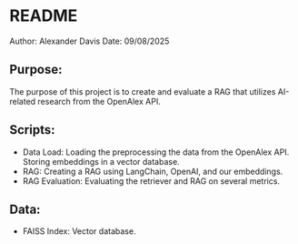 # README
Author: Alexander Davis
Date: 09/08/2025

## Purpose: 
The purpose of this project is to create and evaluate a RAG that utilizes AI-related research from the OpenAlex API.


## Scripts:
  - Data Load: Loading the preprocessing the data from the OpenAlex API. Storing embeddings in a vector database.
  - RAG: Creating a RAG using LangChain, OpenAI, and our embeddings.
  - RAG Evaluation: Evaluating the retriever and RAG on several metrics.


## Data:
  - FAISS Index: Vector database.
